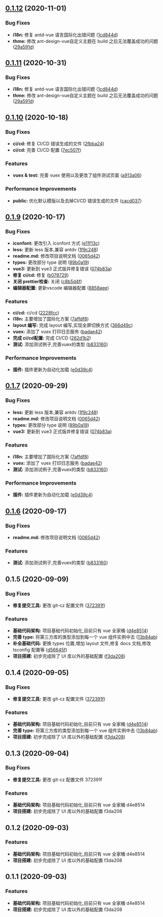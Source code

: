 ## [0.1.12](https://github.com/ibwei/vue3-base/compare/v0.1.10...v0.1.12) (2020-11-01)


### Bug Fixes

* **i18n:** 修复 antd-vue 语言国际化出错问题 ([1cd844d](https://github.com/ibwei/vue3-base/commit/1cd844d08d51b0dc115dbe47352caadd684380ef))
* **thme:** 修改 ant-design-vue自定义主题在 build 之后无法覆盖成功的问题 ([29a591d](https://github.com/ibwei/vue3-base/commit/29a591d0cf17429cb528f485171be3b6ae4f7ff8))



## [0.1.11](https://github.com/ibwei/vue3-base/compare/v0.1.10...v0.1.11) (2020-10-31)


### Bug Fixes

* **i18n:** 修复 antd-vue 语言国际化出错问题 ([1cd844d](https://github.com/ibwei/vue3-base/commit/1cd844d08d51b0dc115dbe47352caadd684380ef))
* **thme:** 修改 ant-design-vue自定义主题在 build 之后无法覆盖成功的问题 ([29a591d](https://github.com/ibwei/vue3-base/commit/29a591d0cf17429cb528f485171be3b6ae4f7ff8))



## [0.1.10](https://github.com/ibwei/vue3-base/compare/0.1.9...0.1.10) (2020-10-18)


### Bug Fixes

* **ci/cd:** 修复 CI/CD 错误生成的文件 ([2fbba24](https://github.com/ibwei/vue3-base/commit/2fbba2449f345ae9b98ad4b1ea9edde13f3d8a05))
* **ci/cd:** 完善 CI/CD 配置 ([7ec507f](https://github.com/ibwei/vue3-base/commit/7ec507f74a07cd34feff450bc25f76a4847246be))


### Features

* **vuex & test:** 完善 vuex 使用以及更改了组件测试页面 ([a913a06](https://github.com/ibwei/vue3-base/commit/a913a062d4c3a4a800ac95389aff8d2342e9b763))


### Performance Improvements

* **public:** 优化默认模版以及去掉CI/CD 错误生成的文件 ([cacd037](https://github.com/ibwei/vue3-base/commit/cacd0377e34dc156e90f56726452f776e48b213f))



## [0.1.9](https://github.com/ibwei/vue3-base/compare/v0.1.8...v0.1.9) (2020-10-17)


### Bug Fixes
* **iconfont:** 更改引入 iconfont 方式 ([e11f13c](https://github.com/ibwei/vue3-base/commit/e11f13cde660fa9c255616e7fd2978c32abdc178))
* **less:** 更新 less 版本,兼容 antdv ([1f9c248](https://github.com/ibwei/vue3-base/commit/1f9c2488fa35fc4e8fe52229db48ca1f53813fb1))
* **readme.md:** 修改项目说明文档 ([0065d42](https://github.com/ibwei/vue3-base/commit/0065d420b18ee3ddc13396b1436faee090806a16))
* **types:** 更改部分 type 说明 ([89b0a19](https://github.com/ibwei/vue3-base/commit/89b0a193629576f49146d968460658c66e8e1895))
* **vue3:** 更新到 vue3 正式版并修复错误 ([074b83a](https://github.com/ibwei/vue3-base/commit/074b83a8db7ed1f68d6fb4faf0f04302743a02c5))
* **修复 ci/cd:** 修复 ([b078729](https://github.com/ibwei/vue3-base/commit/b078729d502d3d050b184fd02d8c42a9782f0182))
* **关闭 prettier检查:** 关闭 ([c8b5d4f](https://github.com/ibwei/vue3-base/commit/c8b5d4fb8192b6e78d560a47cbd4630612b283a1))
* **编辑器配置:** 更新vscode 编辑器配置 ([8858aee](https://github.com/ibwei/vue3-base/commit/8858aeebb60214cab5c740bd96a7f1c433fb93dd))


### Features

* **ci/cd:** ci/cd ([2228fcc](https://github.com/ibwei/vue3-base/commit/2228fccb48d0aed7e3a0aee4d374d20a5c1bdc95))
* **i18n:** 主要增加了国际化方案 ([7affdf8](https://github.com/ibwei/vue3-base/commit/7affdf821bf934e4fc364ab89bb9731475987141))
* **layout 编写:** 完成 layout 编写,实现全屏切换方式 ([366d49c](https://github.com/ibwei/vue3-base/commit/366d49c9af6427b5a6ba11cd09df28e161457ec4))
* **vuex:** 添加了 vuex 打印日志服务 ([badae42](https://github.com/ibwei/vue3-base/commit/badae42d9561fc155a45b152f496e2ca955a5532))
* **完成 ci/cd配置:** 完成 CI/CD ([262d1b2](https://github.com/ibwei/vue3-base/commit/262d1b24a4c1c50824832f02619600cd03fa6c25))
* **测试:** 添加测试例子,完善vuex的类型 ([b833160](https://github.com/ibwei/vue3-base/commit/b833160194808b4fd04aa0dbca1223449c7d1e88))


### Performance Improvements

* **插件:** 插件更新为自动化加载 ([e0d39c4](https://github.com/ibwei/vue3-base/commit/e0d39c43c81c21d50c250a9d833d9d012ff7a55b))



## [0.1.7](https://github.com/ibwei/vue3-base/compare/v0.1.8...v0.1.7) (2020-09-29)


### Bug Fixes

* **less:** 更新 less 版本,兼容 antdv ([1f9c248](https://github.com/ibwei/vue3-base/commit/1f9c2488fa35fc4e8fe52229db48ca1f53813fb1))
* **readme.md:** 修改项目说明文档 ([0065d42](https://github.com/ibwei/vue3-base/commit/0065d420b18ee3ddc13396b1436faee090806a16))
* **types:** 更改部分 type 说明 ([89b0a19](https://github.com/ibwei/vue3-base/commit/89b0a193629576f49146d968460658c66e8e1895))
* **vue3:** 更新到 vue3 正式版并修复错误 ([074b83a](https://github.com/ibwei/vue3-base/commit/074b83a8db7ed1f68d6fb4faf0f04302743a02c5))


### Features

* **i18n:** 主要增加了国际化方案 ([7affdf8](https://github.com/ibwei/vue3-base/commit/7affdf821bf934e4fc364ab89bb9731475987141))
* **vuex:** 添加了 vuex 打印日志服务 ([badae42](https://github.com/ibwei/vue3-base/commit/badae42d9561fc155a45b152f496e2ca955a5532))
* **测试:** 添加测试例子,完善vuex的类型 ([b833160](https://github.com/ibwei/vue3-base/commit/b833160194808b4fd04aa0dbca1223449c7d1e88))


### Performance Improvements

* **插件:** 插件更新为自动化加载 ([e0d39c4](https://github.com/ibwei/vue3-base/commit/e0d39c43c81c21d50c250a9d833d9d012ff7a55b))



## [0.1.6](https://github.com/ibwei/vue3-base/compare/v0.1.8...v0.1.6) (2020-09-17)


### Bug Fixes

* **readme.md:** 修改项目说明文档 ([0065d42](https://github.com/ibwei/vue3-base/commit/0065d420b18ee3ddc13396b1436faee090806a16))


### Features

* **测试:** 添加测试例子,完善vuex的类型 ([b833160](https://github.com/ibwei/vue3-base/commit/b833160194808b4fd04aa0dbca1223449c7d1e88))



## 0.1.5 (2020-09-09)

### Bug Fixes

- **修复提交工具:** 更改 git-cz 配置文件 ([372391f](https://github.com/ibwei/vue3-base/commit/372391f79e177c685277409ad873cd963c756ee3))

### Features

- **基础代码架构:** 项目基础代码初始化,目前只有 vue 全家桶 ([d4e8514](https://github.com/ibwei/vue3-base/commit/d4e851421b72b7f2ff273d8ebc72c08919b94392))
- **完善 type:** 将第三方库的类型添加到每一个 vue 组件实例中去 ([13b84ab](https://github.com/ibwei/vue3-base/commit/13b84ab084ee388e114618db31ab801d28143bdf))
- **补全基础代码:** 更换 types 位置,增加 layout 文件,修复 docs 文档,修改 tsconfig 配置等 ([d56645f](https://github.com/ibwei/vue3-base/commit/d56645fcf33959bcf57453690201be3cdd55620c))
- **项目搭建:** 初步完成除了 UI 库以外的基础配置 ([f3da208](https://github.com/ibwei/vue3-base/commit/f3da208fa7bcd9141c829327cf949aaf486a0ce7))

## 0.1.4 (2020-09-05)

### Bug Fixes

- **修复提交工具:** 更改 git-cz 配置文件 ([372391f](https://github.com/ibwei/vue3-base/commit/372391f79e177c685277409ad873cd963c756ee3))

### Features

- **基础代码架构:** 项目基础代码初始化,目前只有 vue 全家桶 ([d4e8514](https://github.com/ibwei/vue3-base/commit/d4e851421b72b7f2ff273d8ebc72c08919b94392))
- **完善 type:** 将第三方库的类型添加到每一个 vue 组件实例中去 ([13b84ab](https://github.com/ibwei/vue3-base/commit/13b84ab084ee388e114618db31ab801d28143bdf))
- **项目搭建:** 初步完成除了 UI 库以外的基础配置 ([f3da208](https://github.com/ibwei/vue3-base/commit/f3da208fa7bcd9141c829327cf949aaf486a0ce7))

## 0.1.3 (2020-09-04)

### Bug Fixes

- **修复提交工具:** 更改 git-cz 配置文件 372391f

### Features

- **基础代码架构:** 项目基础代码初始化,目前只有 vue 全家桶 d4e8514
- **项目搭建:** 初步完成除了 UI 库以外的基础配置 f3da208

## 0.1.2 (2020-09-03)

### Features

- **基础代码架构:** 项目基础代码初始化,目前只有 vue 全家桶 d4e8514
- **项目搭建:** 初步完成除了 UI 库以外的基础配置 f3da208

## 0.1.1 (2020-09-03)

### Features

- **基础代码架构:** 项目基础代码初始化,目前只有 vue 全家桶 d4e8514
- **项目搭建:** 初步完成除了 UI 库以外的基础配置 f3da208
